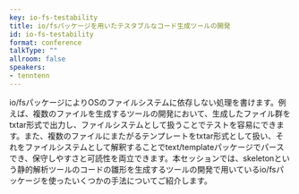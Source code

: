 ```yaml
---
key: io-fs-testability
title: io/fsパッケージを用いたテスタブルなコード生成ツールの開発
id: io-fs-testability
format: conference
talkType: ""
allroom: false
speakers:
- tenntenn
---
```

io/fsパッケージによりOSのファイルシステムに依存しない処理を書けます。例えば、複数のファイルを生成するツールの開発において、生成したファイル群をtxtar形式で出力し、ファイルシステムとして扱うことでテストを容易にできます。また、複数のファイルにまたがるテンプレートをtxtar形式として扱い、それをファイルシステムとして解釈することでtext/templateパッケージでパースでき、保守しやすさと可読性を両立できます。本セッションでは、skeletonという静的解析ツールのコードの雛形を生成するツールの開発で用いているio/fsパッケージを使ったいくつかの手法についてご紹介します。